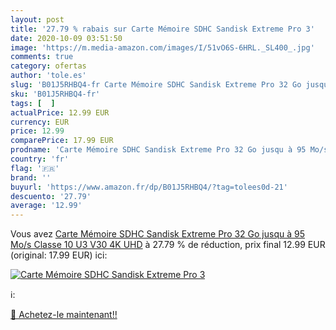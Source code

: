 ```yaml
---
layout: post
title: '27.79 % rabais sur Carte Mémoire SDHC Sandisk Extreme Pro 3'
date: 2020-10-09 03:51:50
image: 'https://m.media-amazon.com/images/I/51vO6S-6HRL._SL400_.jpg'
comments: true
category: ofertas
author: 'tole.es'
slug: 'B01J5RHBQ4-fr Carte Mémoire SDHC Sandisk Extreme Pro 32 Go jusqu à 95...'
sku: 'B01J5RHBQ4-fr'
tags: [  ]
actualPrice: 12.99 EUR
currency: EUR
price: 12.99
comparePrice: 17.99 EUR
prodname: 'Carte Mémoire SDHC Sandisk Extreme Pro 32 Go jusqu à 95 Mo/s  Classe 10  U3  V30  4K UHD'
country: 'fr'
flag: '🇫🇷'
brand: ''
buyurl: 'https://www.amazon.fr/dp/B01J5RHBQ4/?tag=tolees0d-21'
descuento: '27.79'
average: '12.99'
---
```


Vous avez [Carte Mémoire SDHC Sandisk Extreme Pro 32 Go jusqu à 95 Mo/s  Classe 10  U3  V30  4K UHD](https://www.amazon.fr/dp/B01J5RHBQ4/?tag=tolees0d-21)  à  27.79 % de réduction, prix final  12.99 EUR (original: 17.99 EUR) ici:

[![Carte Mémoire SDHC Sandisk Extreme Pro 3](https://m.media-amazon.com/images/I/51vO6S-6HRL._SL400_.jpg)](https://www.amazon.fr/dp/B01J5RHBQ4/?tag=tolees0d-21)

ℹ️:


[🛒 Achetez-le maintenant!!](https://www.amazon.fr/dp/B01J5RHBQ4/?tag=tolees0d-21)
